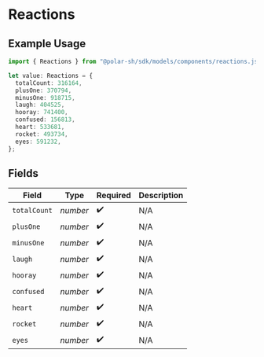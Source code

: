 # Reactions

## Example Usage

```typescript
import { Reactions } from "@polar-sh/sdk/models/components/reactions.js";

let value: Reactions = {
  totalCount: 316164,
  plusOne: 370794,
  minusOne: 918715,
  laugh: 404525,
  hooray: 741400,
  confused: 156813,
  heart: 533681,
  rocket: 493734,
  eyes: 591232,
};
```

## Fields

| Field              | Type               | Required           | Description        |
| ------------------ | ------------------ | ------------------ | ------------------ |
| `totalCount`       | *number*           | :heavy_check_mark: | N/A                |
| `plusOne`          | *number*           | :heavy_check_mark: | N/A                |
| `minusOne`         | *number*           | :heavy_check_mark: | N/A                |
| `laugh`            | *number*           | :heavy_check_mark: | N/A                |
| `hooray`           | *number*           | :heavy_check_mark: | N/A                |
| `confused`         | *number*           | :heavy_check_mark: | N/A                |
| `heart`            | *number*           | :heavy_check_mark: | N/A                |
| `rocket`           | *number*           | :heavy_check_mark: | N/A                |
| `eyes`             | *number*           | :heavy_check_mark: | N/A                |